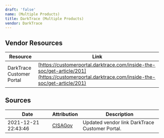 ```yaml
---
draft: 'false'
name: (Multiple Products)
title: DarkTrace (Multiple Products)
vendor: DarkTrace
---
```


## Vendor Resources
| Resource | Link |
| --- | --- |
| DarkTrace Customer Portal | [https://customerportal.darktrace.com/inside-the-soc/get-article/201](https://customerportal.darktrace.com/inside-the-soc/get-article/201) |



## Sources
| Date | Attribution | Description |
| --- | --- | --- |
| 2021-12-21 22:43:46 | [CISAGov](https://raw.githubusercontent.com/cisagov/log4j-affected-db/develop/README.md) | Updated vendor link DarkTrace Customer Portal.  |

